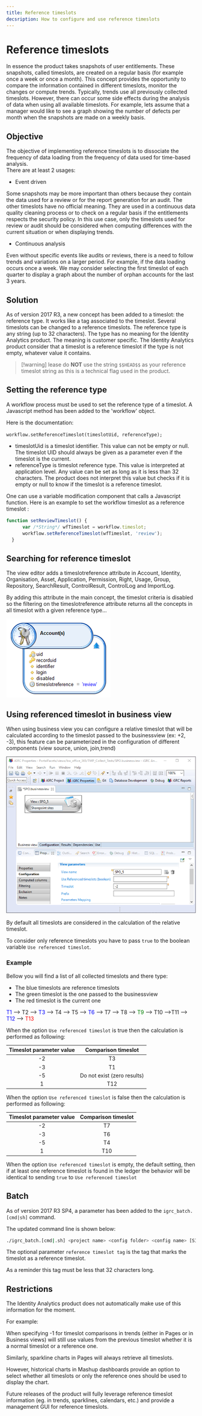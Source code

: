 ```yaml
---
title: Reference timeslots
decsription: How to configure and use reference timeslots
---
```


# Reference timeslots

In essence the product takes snapshots of user entitlements. These snapshots, called timeslots, are created on a regular basis (for example once a week or once a month).
This concept provides the opportunity to compare the information contained in different timeslots, monitor the changes or compute trends. Typically, trends use all previously collected timeslots.
However, there can occur some side effects during the analysis of data when using all available timeslots. For example, lets assume that a manager would like to see a graph showing the number of defects per month when the snapshots are made on a weekly basis.

## Objective

The objective of implementing reference timeslots is to dissociate the frequency of data loading from the frequency of data used for time-based analysis.  
There are at least 2 usages:  

- Event driven

Some snapshots may be more important than others because they contain the data used for a review or for the report generation for an audit. The other timeslots have no official meaning. They are used in a continuous data quality cleaning process or to check on a regular basis if the entitlements respects the security policy. In this use case, only the timeslots used for review or audit should be considered when computing differences with the current situation or when displaying trends.

- Continuous analysis

Even without specific events like audits or reviews, there is a need to follow trends and variations on a larger period. For example, if the data loading occurs once a week. We may consider selecting the first timeslot of each quarter to display a graph about the number of orphan accounts for the last 3 years.

## Solution

As of version 2017 R3, a new concept has been added to a timeslot: the reference type.
It works like a tag associated to the timeslot. Several timeslots can be changed to a reference timeslots.
The reference type is any string (up to 32 characters). The type has no meaning for the Identity Analytics product. The meaning is customer specific. The Identity Analytics product consider that a timeslot is a reference timeslot if the type is not empty, whatever value it contains.  

> [!warning] lease do **NOT** use the string `$$HEAD$$` as your reference timeslot string as this is a technical flag used in the product.

## Setting the reference type

A workflow process must be used to set the reference type of a timeslot. A Javascript method has been added to the 'workflow' object.

Here is the documentation:

`workflow.setReferenceTimeslot(timeslotUid, referenceType);`

- timeslotUid is a timeslot identifier. This value can not be empty or null. The timeslot UID should always be given as a parameter even if the timeslot is the current.
- referenceType is timeslot reference type. This value is interpreted at application level. Any value can be set as long as it is less than 32 characters. The product does not interpret this value but checks if it is empty or null to know if the timeslot is a reference timeslot.

One can use a variable modification component that calls a Javascript function. Here is an example to set the workflow timeslot as a reference timeslot :

```js
function setReviewTimeslot() {
      var /*String*/ wfTimeslot = workflow.timeslot;
      workflow.setReferenceTimeslot(wfTimeslot, 'review');
  }
```

## Searching for reference timeslot

The view editor adds a timeslotreference attribute in Account, Identity, Organisation, Asset, Application, Permission, Right, Usage, Group, Repository, SearchResult, ControlResult, ControlLog and ImportLog.  

By adding this attribute in the main concept, the timeslot criteria is disabled so the filtering on the timeslotreference attribute returns all the concepts in all timeslot with a given reference type...

![Reference View](./images/referenceview.png "Reference View")

## Using referenced timeslot in business view

When using business view you can configure a relative timeslot that will be calculated according to the timeslot passed to the businessview (ex: +2, -3), this feature can be parameterized in the configuration of different components (view source, union, join,trend)  

![Reference Timeslot](./images/ref_timeslot.png "Reference Timeslot")

By default all timeslots are considered in the calculation of the relative timeslot.  

To consider only reference timeslots you have to pass  `true` to the boolean variable `Use referenced timeslot`.  

### Example

Bellow you will find a list of all collected timeslots and there type:

- The blue timeslots are reference timeslots
- The green timeslot is the one passed to the businessview
- The red timeslot is the current one  

<span style="color: blue">T1</span> --\> T2 --\> <span style="color: blue">T3</span> --\> T4 --\> T5 --\> <span style="color: blue">T6</span> --\> T7 --\> T8 --\> <span style="color: green">T9</span> --\> T10 --\>T11 --\> <span style="color: blue">T12</span> --\> <span style="color: red">T13</span>  

When the option `Use referenced timeslot` is true then the calculation is performed as following:

| Timeslot parameter value |     Comparison timeslot     |
| :----------------------: | :-------------------------: |
|            -2            |             T3              |
|            -3            |             T1              |
|            -5            | Do not exist (zero results) |
|            1             |             T12             |

When the option `Use referenced timeslot` is false then the calculation is performed as following:

| Timeslot parameter value | Comparison timeslot |
| :----------------------: | :-----------------: |
|            -2            |         T7          |
|            -3            |         T6          |
|            -5            |         T4          |
|            1             |         T10         |

When the option `Use referenced timeslot` is empty, the default setting, then if at least one reference timeslot is found in the ledger the behavior will be identical to sending `true` to `Use referenced timeslot`

## Batch

As of version 2017 R3 SP4, a parameter has been added to the `igrc_batch.[cmd|sh]` command.

The updated command line is shown below:  

```sh
./igrc_batch.[cmd|.sh] <project name> <config folder> <config name> [SIMULATE|FORCE] [<reference timeslot tag>]
```

The optional parameter `reference timeslot tag` is the tag that marks the timeslot as a reference timeslot.

As a reminder this tag must be less that 32 characters long.

## Restrictions

The Identity Analytics product does not automatically make use of this information for the moment.

For example:

When specifying -1 for timeslot comparisons in trends (either in Pages or in Business views) will still use values from the previous timeslot whether it is a normal timeslot or a reference one.

Similarly, sparkline charts in Pages will always retrieve all timeslots.  

However, historical charts in Mashup dashboards provide an option to select whether all timeslots or only the reference ones should be used to display the chart.  

Future releases of the product will fully leverage reference timeslot information (eg. in trends, sparklines, calendars, etc.) and provide a management GUI for reference timeslots.
